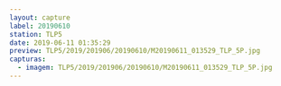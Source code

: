 ```yaml
---
layout: capture
label: 20190610
station: TLP5
date: 2019-06-11 01:35:29
preview: TLP5/2019/201906/20190610/M20190611_013529_TLP_5P.jpg
capturas:
  - imagem: TLP5/2019/201906/20190610/M20190611_013529_TLP_5P.jpg
---
```

